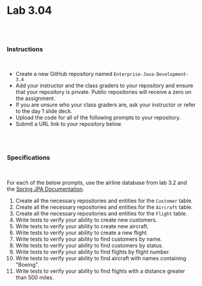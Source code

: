 # Lab 3.04

<br><br>

### Instructions

<br>

- Create a new GitHub repository named `Enterprise-Java-Development-3.4`
- Add your instructor and the class graders to your repository and ensure that your repository is private. Public repositories will receive a zero on the assignment.
- If you are unsure who your class graders are, ask your instructor or refer to the day 1 slide deck.
- Upload the code for all of the following prompts to your repository.
- Submit a URL link to your repository below.

<br><br>

### Specifications

<br>

For each of the below prompts, use the airline database from lab 3.2 and the [Spring JPA Documentation](https://docs.spring.io/spring-data/jpa/docs/current/reference/html/#jpa.query-methods.query-creation).

1. Create all the necessary repositories and entities for the `Customer` table.
2. Create all the necessary repositories and entities for the `Aircraft` table.
3. Create all the necessary repositories and entities for the `Flight` table.
4. Write tests to verify your ability to create new customers.
5. Write tests to verify your ability to create new aircraft.
6. Write tests to verify your ability to create a new flight.
7. Write tests to verify your ability to find customers by name.
8. Write tests to verify your ability to find customers by status.
9. Write tests to verify your ability to find flights by flight number.
10. Write tests to verify your ability to find aircraft with names containing "Boeing".
11. Write tests to verify your ability to find flights with a distance greater than 500 miles.

